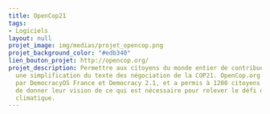 ```yaml
---
title: OpenCop21
tags:
- Logiciels
layout: null
projet_image: img/medias/projet_opencop.png
projet_background_color: "#edb340"
lien_bouton_projet: http://opencop.org/
projet_description: Permettre aux citoyens du monde entier de contribuer et de débattre sur
  une simplification du texte des négociation de la COP21. OpenCop.org a été porté
  par DemocracyOS France et Democracy 2.1, et a permis à 1200 citoyens de 40 pays
  de donner leur vision de ce qui est nécessaire pour relever le défi du changement
  climatique.
---
```


